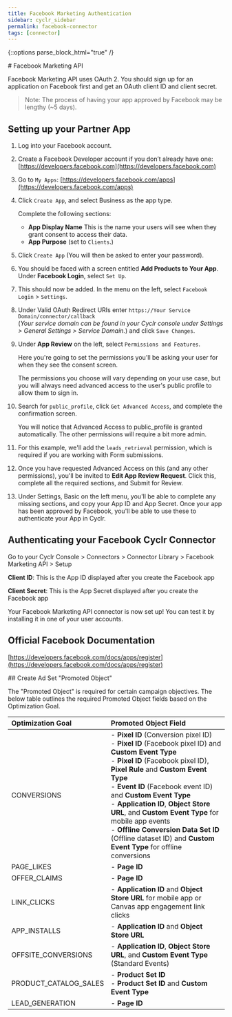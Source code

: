 ```yaml
---
title: Facebook Marketing Authentication
sidebar: cyclr_sidebar
permalink: facebook-connector
tags: [connector]
---
```

{::options parse_block_html="true" /}
<section class="card py-5 my-5">
# Facebook Marketing API

Facebook Marketing API uses OAuth 2. You should sign up for an application on Facebook first and get an OAuth client ID and client secret.

> Note: The process of having your app approved by Facebook may be lengthy (~5 days).

Setting up your Partner App
-------------
1. Log into your Facebook account.
2. Create a Facebook Developer account if you don’t already have one: [https://developers.facebook.com](https://developers.facebook.com)
3. Go to ``My Apps``: [https://developers.facebook.com/apps](https://developers.facebook.com/apps)
4. Click ``Create App``, and select Business as the app type.

    Complete the following sections:

    * **App Display Name** This is the name your users will see when they grant consent to access their data.
    * **App Purpose** (set to ``Clients``.)

5. Click ``Create App`` (You will then be asked to enter your password).
6. You should be faced with a screen entitled **Add Products to Your App**. Under **Facebook Login**, select ``Set Up``.
7. This should now be added.  In the menu on the left, select ``Facebook Login`` > ``Settings``.
8. Under Valid OAuth Redirect URIs enter ``https://Your Service Domain/connector/callback``<br>
(_Your service domain can be found in your Cyclr console under Settings > General Settings > Service Domain._) and click ``Save Changes``.
9. Under **App Review** on the left, select ``Permissions and Features``.

    Here you're going to set the permissions you'll be asking your user for when they see the consent screen.  

    The permissions you choose will vary depending on your use case, but you will always need advanced access to the user's public profile to allow them to sign in.  

10. Search for ``public_profile``, click ``Get Advanced Access``, and complete the confirmation screen.

    You will notice that Advanced Access to public_profile is granted automatically.  The other permissions will require a bit more admin.

11. For this example, we'll add the ``leads_retrieval`` permission, which is required if you are working with Form submissions.

12. Once you have requested Advanced Access on this (and any other permissions), you'll be invited to **Edit App Review Request**. Click this, complete all the required sections, and Submit for Review.

13. Under Settings, Basic on the left menu, you'll be able to complete any missing sections, and copy your App ID and App Secret.  Once your app has been approved by Facebook, you'll be able to use these to authenticate your App in Cyclr.

Authenticating your Facebook Cyclr Connector
--------------

Go to your Cyclr Console > Connectors > Connector Library > Facebook Marketing API > Setup

**Client ID**: This is the App ID displayed after you create the Facebook app

**Client Secret**: This is the App Secret displayed after you create the Facebook app


Your Facebook Marketing API connector is now set up! You can test it by installing it in one of your user accounts.

Official Facebook Documentation
---------
[https://developers.facebook.com/docs/apps/register](https://developers.facebook.com/docs/apps/register)


</section>
<section class="card py-5 my-5">
## Create Ad Set "Promoted Object"

The "Promoted Object" is required for certain campaign objectives. The below table outlines the required Promoted Object fields based on the Optimization Goal.

| Optimization Goal     | Promoted Object Field |
| :-------------------- | :-------------------- |
| CONVERSIONS           | - **Pixel ID** (Conversion pixel ID)<br/>- **Pixel ID** (Facebook pixel ID) and **Custom Event Type**<br/>- **Pixel ID** (Facebook pixel ID), **Pixel Rule** and **Custom Event Type**<br/>- **Event ID** (Facebook event ID) and **Custom Event Type**<br/>- **Application ID**, **Object Store URL**, and **Custom Event Type** for mobile app events<br/>- **Offline Conversion Data Set ID** (Offline dataset ID) and **Custom Event Type** for offline conversions |
| PAGE_LIKES            | - **Page ID** |
| OFFER_CLAIMS          | - **Page ID** |
| LINK_CLICKS           | - **Application ID** and **Object Store URL** for mobile app or Canvas app engagement link clicks |
| APP_INSTALLS          | - **Application ID** and **Object Store URL** |
| OFFSITE_CONVERSIONS   | - **Application ID**, **Object Store URL**, and **Custom Event Type** (Standard Events) |
| PRODUCT_CATALOG_SALES | - **Product Set ID**<br/>- **Product Set ID** and **Custom Event Type** |
| LEAD_GENERATION       | - **Page ID** |

</section>
